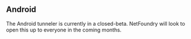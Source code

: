 ## Android

The Android tunneler is currently in a closed-beta. NetFoundry will look to open this up to everyone in the coming months.